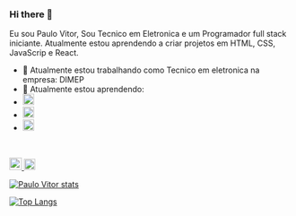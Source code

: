 ### Hi there 👋

Eu sou Paulo Vitor, Sou Tecnico em Eletronica e um Programador full stack iniciante. Atualmente estou aprendendo a criar projetos em HTML, CSS, JavaScrip e React.

- 🔭 Atualmente estou trabalhando como Tecnico em eletronica na empresa: DIMEP
- 🌱 Atualmente estou aprendendo:
- <img src="https://cdn-icons-png.flaticon.com/512/919/919827.png" alt="HTML-LOGO" width="20px" />
- <img src="https://cdn-icons-png.flaticon.com/512/919/919826.png" width="20px" />
- <img src="https://cdn.iconscout.com/icon/free/png-256/free-javascript-2038874-1720087.png" width="20px" />
<br>
<p>
<a href="https://www.instagram.com/pallovitor">
<img aling="left" src="https://github.com/pallovitor/WIDE-COVERAGE-PROJET/blob/master/img/717392.png?raw=true](https://cdn.jsdelivr.net/npm/simple-icons@v3/icons/instagram.svg)" width="22px" /> 
</a>
<a href="https://www.linkedin.com/in/pallovitor">
<img aling="left" src="https://uxwing.com/wp-content/themes/uxwing/download/brands-and-social-media/linkedin-app-white-icon.png" width="20px" />
</a>
</p>

[![Paulo Vitor stats](https://github-readme-stats.vercel.app/api?username=pallovitor)](https://github.com/anuraghazra/github-readme-stats)


[![Top Langs](https://github-readme-stats.vercel.app/api/top-langs/?username=pallovitor)](https://github.com/anuraghazra/github-readme-stats)

